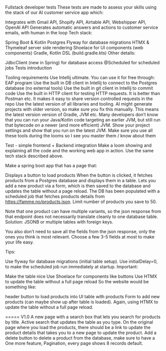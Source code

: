 Fullstack developer tests
These tests are made to assess your skills using the stack of our AI customer service app which:

Integrates with Gmail API, Shopify API, Airtable API, Webshipper API, OpenAI API
Generates automatic answers and actions to customer service emails, with human in the loop
Tech stack:

Spring Boot & Kotlin
Postgres
Flyway for database migrations
HTMX & Thymeleaf server side rendering
Shoelace for UI components (web components)
Gradle, Kotlin DSL (build.gradle.kts)
Other details:

JdbcClient (new in Spring) for database access
@Scheduled for scheduled jobs
Tests introduction

Tooling requirements
Use Intellij ultimate. You can use it for free through: EAP program
Use the built in DB client in Intellij to connect to the Postgres database (no external tools)
Use the built in git client in Intellij to commit code
Use the built in HTTP client for testing HTTP requests. It is better than Postman etc. It makes it easy to share version controlled requests in the repo
Use the latest version of all libraries and tooling. AI might generate projects with older version, so make sure you fix this manually. This means the latest version version of Gradle, JVM etc. Many developers don’t know that you can run your Java/Kotlin code targeting an earlier JVM, but still run that bytecode on a newer (and more efficient) JVM. Show your project settings and show that you run on the latest JVM.
Make sure you use all these tools during the looms so I see you master them / know about them

Test - simple frontend + Backend integration
Make a loom showing and explaining all the code and the working web app in action. Use the same tech stack described above.

Make a spring boot app that has a page that:

Displays a button to load products
When the button is clicked, it fetches products from a Postgres database and displays them in a table.
Lets you add a new product via a form, which is then saved to the database and updates the table without a page reload.
The DB has been populated with a scheduled job that fetches products details from https://famme.no/products.json. Limit number of products you save to 50.

Note that one product can have multiple variants, so the json response from that endpoint does not necessarily translate cleanly to one database table. Solution: JSONB or multiple tables with foreign keys.

You also don’t need to save all the fields from the json response, only the ones you think is most relevant. Choose a few 3-5 fields at most to make your life easy.

Tips:

Use flyway for database migrations (initial table setup).
Use initialDelay=0, to make the scheduled job run immediately at startup.
Important:

Make the table nice
Use Shoelace for components like buttons
Use HTMX to update the table without a full page reload
So the website would be something like:

header
button to load products into UI
table with products
Form to add new products (can maybe show up after table is loaded). Again, using HTMX to update the table without a full page reload.

=====
V1.0
A new page with a search box that lets you search for products by title. Active search that updates the table as you type.
On the original page where you load the products, there should be a link to update the product details that takes you to a new page to update the product.
Add a delete button to delete a product from the database, make sure to have a
One more feature, Pagination, every page shows 8 records default.
